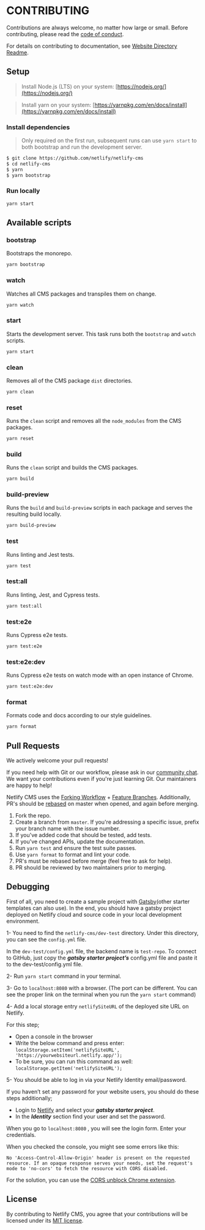 # CONTRIBUTING

Contributions are always welcome, no matter how large or small. Before contributing,
please read the [code of conduct](CODE_OF_CONDUCT.md).

For details on contributing to documentation, see [Website Directory Readme](https://github.com/netlify/netlify-cms/blob/master/website/README.md).

## Setup

> Install Node.js (LTS) on your system: [https://nodejs.org/](https://nodejs.org/)

> Install yarn on your system: [https://yarnpkg.com/en/docs/install](https://yarnpkg.com/en/docs/install)

### Install dependencies

> Only required on the first run, subsequent runs can use `yarn start` to both
> bootstrap and run the development server.

```sh
$ git clone https://github.com/netlify/netlify-cms
$ cd netlify-cms
$ yarn
$ yarn bootstrap
```

### Run locally

```sh
yarn start
```

## Available scripts

### bootstrap

Bootstraps the monorepo.

```sh
yarn bootstrap
```

### watch

Watches all CMS packages and transpiles them on change.

```sh
yarn watch
```

### start

Starts the development server. This task runs both the `bootstrap` and `watch` scripts.

```sh
yarn start
```

### clean

Removes all of the CMS package `dist` directories.

```sh
yarn clean
```

### reset

Runs the `clean` script and removes all the `node_modules` from the CMS packages.

```sh
yarn reset
```

### build

Runs the `clean` script and builds the CMS packages.

```sh
yarn build
```

### build-preview

Runs the `build` and `build-preview` scripts in each package and serves the resulting build locally.

```sh
yarn build-preview
```

### test

Runs linting and Jest tests.

```sh
yarn test
```

### test:all

Runs linting, Jest, and Cypress tests.

```sh
yarn test:all
```

### test:e2e

Runs Cypress e2e tests.

```sh
yarn test:e2e
```

### test:e2e:dev

Runs Cypress e2e tests on watch mode with an open instance of Chrome.

```sh
yarn test:e2e:dev
```

### format

Formats code and docs according to our style guidelines.

```sh
yarn format
```

## Pull Requests

We actively welcome your pull requests!

If you need help with Git or our workflow, please ask in our [community chat](https://netlifycms.org/chat). We want your contributions even if you're just learning Git. Our maintainers are happy to help!

Netlify CMS uses the [Forking Workflow](https://www.atlassian.com/git/tutorials/comparing-workflows/forking-workflow) + [Feature Branches](https://www.atlassian.com/git/tutorials/comparing-workflows/feature-branch-workflow). Additionally, PR's should be [rebased](https://www.atlassian.com/git/tutorials/merging-vs-rebasing) on master when opened, and again before merging.

1. Fork the repo.
2. Create a branch from `master`. If you're addressing a specific issue, prefix your branch name with the issue number.
3. If you've added code that should be tested, add tests.
4. If you've changed APIs, update the documentation.
5. Run `yarn test` and ensure the test suite passes.
6. Use `yarn format` to format and lint your code.
7. PR's must be rebased before merge (feel free to ask for help).
8. PR should be reviewed by two maintainers prior to merging.

## Debugging

First of all, you need to create a sample project with [Gatsby](https://www.netlifycms.org/docs/start-with-a-template/)(other starter templates can also use). 
In the end, you should have a gatsby project deployed on Netlify cloud and source code in your local development environment.


1- You need to find the `netlify-cms/dev-test` directory. Under this directory, you can see the `config.yml` file.

In the `dev-test/config.yml` file, the backend name is `test-repo`. 
To connect to GitHub, just copy the ***gatsby starter project’s*** config.yml file and paste it to the dev-test/config.yml file.

2- Run `yarn start` command in your terminal.

3- Go to `localhost:8080` with a browser. (The port can be different. You can see the proper link on the terminal when you run the `yarn start` command)

4- Add a local storage entry `netlifySiteURL` of the deployed site URL on Netlify.

   For this step;
   
   * Open a console in the browser
   * Write the below command and press enter:
   ```localStorage.setItem('netlifySiteURL', 'https://yourwebsiteurl.netlify.app/');```
   * To be sure, you can run this command as well:
   ```localStorage.getItem('netlifySiteURL');```

5- You should be able to log in via your Netlify Identity email/password.

If you haven’t set any password for your website users, you should do these steps additionally;
   * Login to [Netlify](https://app.netlify.com/login/email) and select your ***gatsby starter project***.
   * In the ***Identity*** section find your user and set the password.
   
   When you go to `localhost:8080` , you will see the login form. 
   Enter your credentials. 
   
   When you checked the console, you might see some errors like this:
   
   ```No 'Access-Control-Allow-Origin' header is present on the requested resource. If an opaque response serves your needs, set the request's mode to 'no-cors' to fetch the resource with CORS disabled.```
   
   For the solution, you can use the [CORS unblock Chrome extension](https://add0n.com/access-control.html). 

## License

By contributing to Netlify CMS, you agree that your contributions will be licensed
under its [MIT license](LICENSE).

